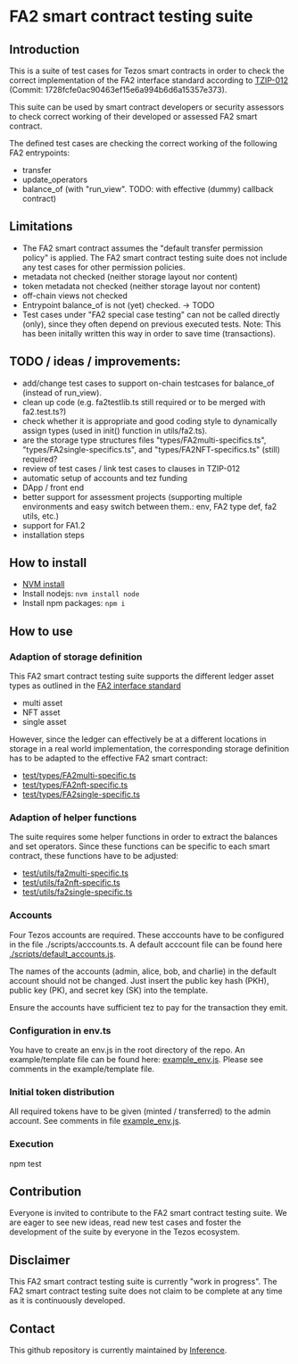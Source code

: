 # FA2 smart contract testing suite
## Introduction
This is a suite of test cases for Tezos smart contracts in order to check the correct implementation of the FA2 interface standard according to [TZIP-012](https://gitlab.com/tezos/tzip/-/blob/master/proposals/tzip-12/tzip-12.md) (Commit: 1728fcfe0ac90463ef15e6a994b6d6a15357e373). 

This suite can be used by smart contract developers or security assessors to check correct working of their developed or assessed FA2 smart contract.

The defined test cases are checking the correct working of the following FA2 entrypoints:
- transfer
- update_operators
- balance_of (with "run_view". TODO: with effective (dummy) callback contract)

## Limitations
- The FA2 smart contract assumes the "default transfer permission policy" is applied. The FA2 smart contract testing suite does not include any test cases for other permission policies.
- metadata not checked (neither storage layout nor content)
- token metadata not checked (neither storage layout nor content)
- off-chain views not checked
- Entrypoint balance_of is not (yet) checked. -> TODO
- Test cases under "FA2 special case testing" can not be called directly (only), since they often depend on previous executed tests. Note: This has been initally written this way in order to save time (transactions). 

## TODO / ideas / improvements:
- add/change test cases to support on-chain testcases for balance_of (instead of run_view).
- clean up code (e.g. fa2testlib.ts still required or to be merged with fa2.test.ts?)
- check whether it is appropriate and good coding style to dynamically assign types (used in init() function in utils/fa2.ts).
- are the storage type structures files "types/FA2multi-specifics.ts", "types/FA2single-specifics.ts", and "types/FA2NFT-specifics.ts" (still) required?
- review of test cases / link test cases to clauses in TZIP-012
- automatic setup of accounts and tez funding
- DApp / front end 
- better support for assessment projects (supporting multiple environments and easy switch between them.: env, FA2 type def, fa2 utils, etc.)
- support for FA1.2
- installation steps

## How to install
- [NVM install](https://github.com/nvm-sh/nvm#installing-and-updating)
- Install nodejs: `nvm install node`
- Install npm packages: `npm i`

## How to use
### Adaption of storage definition
This FA2 smart contract testing suite supports the different ledger asset types as outlined in the [FA2 interface standard](https://gitlab.com/tezos/tzip/-/blob/master/proposals/tzip-12/tzip-12.md#token-balance-updates)
- multi asset
- NFT asset
- single asset

However, since the ledger can effectively be at a different locations in storage in a real world implementation, the corresponding storage definition has to be adapted to the effective FA2 smart contract:
- [test/types/FA2multi-specific.ts](test/types/FA2multi-specific.ts)
- [test/types/FA2nft-specific.ts](test/types/FA2nft-specific.ts)
- [test/types/FA2single-specific.ts](test/types/FA2single-specific.ts)

### Adaption of helper functions
The suite requires some helper functions in order to extract the balances and set operators. Since these functions can be specific to each smart contract, these functions have to be adjusted:
- [test/utils/fa2multi-specific.ts](test/utils/fa2multi-specific.ts)
- [test/utils/fa2nft-specific.ts](test/utils/fa2nft-specific.ts)
- [test/utils/fa2single-specific.ts](test/utils/fa2single-specific.ts)

### Accounts
Four Tezos accounts are required. These acccounts have to be configured in the file ./scripts/acccounts.ts. A default acccount file can be found here [./scripts/default_accounts.js](scripts/default_accounts.ts).

The names of the accounts (admin, alice, bob, and charlie) in the default account should not be changed. Just insert the public key hash (PKH), public key (PK), and secret key (SK) into the template.

Ensure the accounts have sufficient tez to pay for the transaction they emit.

### Configuration in env.ts
You have to create an env.js in the root directory of the repo. An example/template file can be found here: [example_env.js](example_env.js). Please see comments in the example/template file.

### Initial token distribution
All required tokens have to be given (minted / transferred) to the admin account. See comments in file [example_env.js](example_env.js).

### Execution
npm test

## Contribution
Everyone is invited to contribute to the FA2 smart contract testing suite. We are eager to see new ideas, read new test cases and foster the development of the suite by everyone in the Tezos ecosystem.

## Disclaimer
This FA2 smart contract testing suite is currently "work in progress". The FA2 smart contract testing suite does not claim to be complete at any time as it is continuously developed.

## Contact
This github repository is currently maintained by [Inference](https://inference.ag).